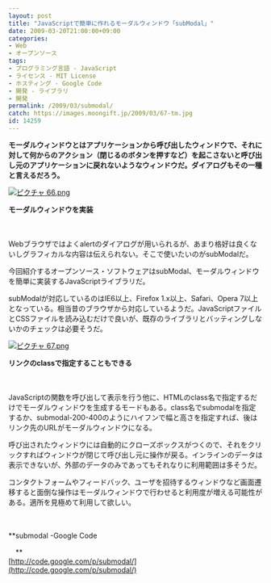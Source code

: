 ```yaml
---
layout: post
title: "JavaScriptで簡単に作れるモーダルウィンドウ「subModal」"
date: 2009-03-20T21:00:00+09:00
categories:
- Web
- オープンソース
tags: 
- プログラミング言語 - JavaScript
- ライセンス - MIT License
- ホスティング - Google Code
- 開発 - ライブラリ
- 開発
permalink: /2009/03/submodal/
catch: https://images.moongift.jp/2009/03/67-tm.jpg
id: 14259
---
```

 **モーダルウィンドウとはアプリケーションから呼び出したウィンドウで、それに対して何からのアクション（閉じるのボタンを押すなど）を起こさないと呼び出し元のアプリケーションに戻れないようなウィンドウだ。ダイアログもその一種と言えるだろう。**

  

[![ピクチャ 66.png](https://images.moongift.jp/2009/03/66-tm1.jpg)](https://images.moongift.jp/2009/03/661.png)  
  
**モーダルウィンドウを実装**

  

　

  

Webブラウザではよくalertのダイアログが用いられるが、あまり格好は良くないしグラフィカルな内容は伝えられない。そこで使いたいのがsubModalだ。

  

今回紹介するオープンソース・ソフトウェアはsubModal、モーダルウィンドウを簡単に実装するJavaScriptライブラリだ。

  
<!--more-->

subModalが対応しているのはIE6以上、Firefox 1.x以上、Safari、Opera 7以上となっている。相当昔のブラウザから対応しているようだ。JavaScriptファイルとCSSファイルを読み込むだけで良いが、既存のライブラリとバッティングしないかのチェックは必要そうだ。

  

[![ピクチャ 67.png](https://images.moongift.jp/2009/03/67-tm.jpg)](https://images.moongift.jp/2009/03/67.png)  
  
**リンクのclassで指定することもできる**

  

　

  

JavaScriptの関数を呼び出して表示を行う他に、HTMLのclass名で指定するだけでモーダルウィンドウを生成するモードもある。class名でsubmodalを指定するか、submodal-200-400のようにハイフンで幅と高さを指定すれば、後はリンク先のURLがモーダルウィンドウになる。

  

呼び出されたウィンドウには自動的にクローズボックスがつくので、それをクリックすればウィンドウが閉じて呼び出し元に操作が戻る。インラインのデータは表示できないが、外部のデータのみであってもそれなりに利用範囲は多そうだ。

  

コンタクトフォームやフィードバック、ユーザを招待するウィンドウなど画面遷移すると面倒な操作はモーダルウィンドウで行わせると利用度が増える可能性がある。適所を見極めて利用して欲しい。

  

　

  

**submodal -Google Code  
  
　**  
  [http://code.google.com/p/submodal/](http://code.google.com/p/submodal/)

  
